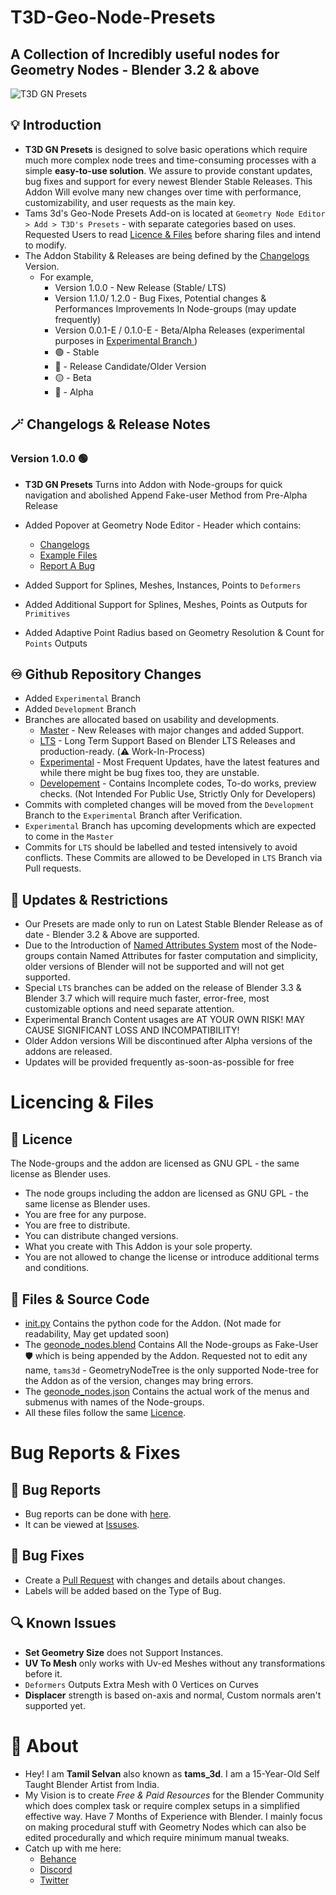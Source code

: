 # T3D-Geo-Node-Presets
## A Collection of Incredibly useful nodes for Geometry Nodes - Blender 3.2 & above

![T3D GN Presets](https://user-images.githubusercontent.com/106262964/173188615-21216a7b-6e8b-4319-bf33-954b940ac4b5.png)

## :bulb: Introduction

- **T3D GN Presets** is designed to solve basic operations which require much more complex node trees and time-consuming processes with a simple **easy-to-use solution**. We assure to provide constant updates, bug fixes and support for every newest Blender Stable Releases. This Addon Will evolve many new changes over time with performance, customizability, and user requests as the main key. 
- Tams 3d's Geo-Node Presets Add-on is located at `Geometry Node Editor > Add > T3D's Presets` - with separate categories based on uses. Requested Users to read [Licence & Files](https://github.com/Tams3d/T3D-GN-Presets/edit/Development/README.md#licencing--files) before sharing files and intend to modify. 
- The Addon Stability & Releases are being defined by the [Changelogs](https://github.com/Tams3d/T3D-GN-Presets/edit/Master/README.md#magic_wand-changelogs) Version.
  - For example, 
    - Version 1.0.0 - New Release (Stable/ LTS)
    - Version 1.1.0/ 1.2.0 - Bug Fixes, Potential changes & Performances Improvements In Node-groups (may update frequently)
    - Version 0.0.1-E / 0.1.0-E - Beta/Alpha Releases (experimental purposes in [Experimental Branch ](https://github.com/Tams3d/T3D-GN-Presets/tree/Experimental) )
    -  :green_circle: - Stable
    -  :large_blue_circle: - Release Candidate/Older Version
    -  :yellow_circle: - Beta
    -  :red_circle: - Alpha


## :magic_wand: Changelogs & Release Notes

  ### Version 1.0.0 :green_circle:

  - **T3D GN Presets** Turns into Addon with Node-groups for quick navigation and abolished Append Fake-user Method from Pre-Alpha Release
  - Added Popover at Geometry Node Editor - Header which contains:
     * [Changelogs](https://github.com/Tams3d/T3D-GN-Presets/edit/Master/README.md#magic_wand-changelogs)
     * [Example Files](https://discord.gg/eKdswfAS)
     * [Report A Bug](https://github.com/Tams3d/T3D-GN-Presets/issues)

  - Added Support for Splines, Meshes, Instances, Points to `Deformers`
  - Added Additional Support for Splines, Meshes, Points as Outputs for `Primitives`
  - Added Adaptive Point Radius based on Geometry Resolution & Count for `Points` Outputs

## :infinity: Github Repository Changes

  - Added `Experimental` Branch
  - Added `Development` Branch
  - Branches are allocated based on usability and developments.
    * [Master](https://github.com/Tams3d/T3D-GN-Presets/tree/Master) - New Releases with major changes and added Support.
    * [LTS]() - Long Term Support Based on Blender LTS Releases and production-ready. (:warning: Work-In-Process)
    * [Experimental](https://github.com/Tams3d/T3D-GN-Presets/tree/Experimental) - Most Frequent Updates, have the latest features and while there might be bug fixes too, they are unstable.
    * [Developement](https://github.com/Tams3d/T3D-GN-Presets/tree/Development) - Contains Incomplete codes, To-do works, preview checks. (Not Intended For Public Use, Strictly Only for Developers)
   - Commits with completed changes will be moved from the `Development` Branch to the `Experimental` Branch after Verification.
   - `Experimental` Branch has upcoming developments which are expected to come in the `Master`
   - Commits for `LTS` should be labelled and tested intensively to avoid conflicts. These Commits are allowed to be Developed in `LTS` Branch via Pull requests.

## :link: Updates & Restrictions

- Our Presets are made only to run on Latest Stable Blender Release as of date - Blender 3.2 & Above are supported.
- Due to the Introduction of [Named Attributes System](https://developer.blender.org/T91742) most of the Node-groups contain Named Attributes for faster computation and simplicity, older versions of Blender will not be supported and will not get supported.
- Special `LTS` branches can be added on the release of Blender 3.3 & Blender 3.7 which will require much faster, error-free, most customizable options and need separate attention.
- Experimental Branch Content usages are AT YOUR OWN RISK! MAY CAUSE SIGNIFICANT LOSS AND INCOMPATIBILITY!
- Older Addon versions Will be discontinued after Alpha versions of the addons are released.
- Updates will be provided frequently as-soon-as-possible for free 


# Licencing & Files
 ## :page_facing_up: Licence

  The Node-groups and the addon are licensed as GNU GPL - the same license as Blender uses.
  * The node groups including the addon are licensed as GNU GPL - the same license as Blender uses.
  * You are free for any purpose.
  * You are free to distribute.
  * You can distribute changed versions.
  * What you create with This Addon is your sole property.
  * You are not allowed to change the license or introduce additional terms and conditions.

## :open_file_folder: Files & Source Code
  
  - [init.py]() Contains the python code for the Addon. (Not made for readability, May get updated soon)
  - The [geonode_nodes.blend]() Contains All the Node-groups as Fake-User :shield: which is being appended by the Addon. Requested not to edit any name, `tams3d` -    GeometryNodeTree is the only supported Node-tree for the Addon as of the version, changes may bring errors.
  - The [geonode_nodes.json]() Contains the actual work of the menus and submenus with names of the Node-groups. 
  - All these files follow the same [Licence](https://github.com/Tams3d/T3D-GN-Presets/edit/Development/README.md#licence).


# Bug Reports & Fixes
  ## :ghost: Bug Reports
  - Bug reports can be done with [here](https://github.com/Tams3d/T3D-GN-Presets/issues/new).
  - It can be viewed at [Issuses](https://github.com/Tams3d/T3D-GN-Presets/issues/).
  
  ## :bug: Bug Fixes
  - Create a [Pull Request](https://github.com/Tams3d/T3D-GN-Presets/pulls) with changes and details about changes.
  - Labels will be added based on the Type of Bug.

  ## :mag: Known Issues
  - **Set Geometry Size** does not Support Instances.
  - **UV To Mesh** only works with Uv-ed Meshes without any transformations before it.
  - `Deformers` Outputs Extra Mesh with 0 Vertices on Curves
  - **Displacer** strength is based on-axis and normal, Custom normals aren't supported yet.
 
 
 # :unicorn: About 
  - Hey! I am **Tamil Selvan** also known as **tams_3d**. I am a 15-Year-Old Self Taught Blender Artist from India.
  - My Vision is to create *Free & Paid Resources* for the Blender Community which does complex task or require complex setups in a simplified effective way. Have 7 Months of Experience with Blender. I mainly focus on making procedural stuff with Geometry Nodes which can also be edited procedurally and which require minimum manual tweaks. 
  - Catch up with me here: 
    * [Behance](https://www.behance.net/tamilselvan3d)
    * [Discord](https://discord.gg/TNgzbZCdnY)
    * [Twitter](https://twitter.com/Tams_3d)
